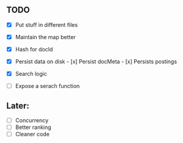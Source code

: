 ## TODO
- [x] Put stuff in different files
- [x] Maintain the map better
- [x] Hash for docId
- [x] Persist data on disk
        - [x] Persist docMeta
        - [x] Persists postings
- [x] Search logic
- [ ] Expose a serach function


## Later:
- [ ] Concurrency
- [ ] Better ranking
- [ ] Cleaner code